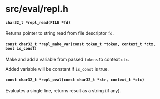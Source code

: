 # src/eval/repl.h

#### `char32_t *repl_read(FILE *fd)`
Returns pointer to string read from file descriptor `fd`.

#### `const char32_t *repl_make_var(const token_t *token, context_t *ctx, bool is_const)`
Make and add a variable from passed `tokens` to context `ctx`.

Added variable will be constant if `is_const` is true.

#### `const char32_t *repl_eval(const char32_t *str, context_t *ctx)`
Evaluates a single line, returns result as a string (if any).

